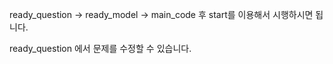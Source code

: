 ready_question -> ready_model -> main_code 후  start를 이용해서 시행하시면 됩니다. 

ready_question 에서 문제를 수정할 수 있습니다. 
